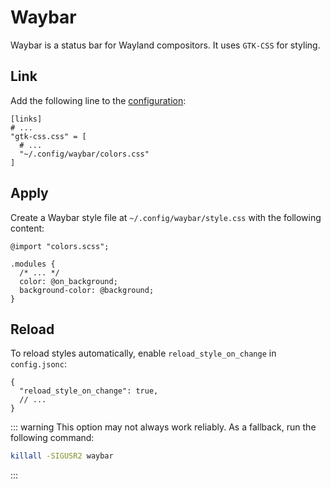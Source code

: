 # Waybar

Waybar is a status bar for Wayland compositors. It uses `GTK-CSS` for styling.

<!--@include: ./_gtk-issue.md-->

## Link

Add the following line to the [configuration](/configuration#linking-generated-files):

```toml{5}
[links]
# ...
"gtk-css.css" = [
  # ...
  "~/.config/waybar/colors.css"
]
```

## Apply

Create a Waybar style file at `~/.config/waybar/style.css` with the following content:

```css{1,5,6}
@import "colors.scss";

.modules {
  /* ... */
  color: @on_background;
  background-color: @background;
}
```

## Reload

To reload styles automatically, enable `reload_style_on_change` in `config.jsonc`:

```jsonc{2}
{
  "reload_style_on_change": true,
  // ...
}
```

::: warning
This option may not always work reliably. As a fallback, run the following command:

```bash
killall -SIGUSR2 waybar
```

:::
